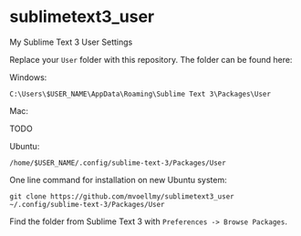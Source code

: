 # sublimetext3_user
My Sublime Text 3 User Settings

Replace your `User` folder with this repository. The folder can be found here:

Windows:

`C:\Users\$USER_NAME\AppData\Roaming\Sublime Text 3\Packages\User`

Mac:

TODO

Ubuntu:

`/home/$USER_NAME/.config/sublime-text-3/Packages/User`

One line command for installation on new Ubuntu system:

`git clone https://github.com/mvoellmy/sublimetext3_user ~/.config/sublime-text-3/Packages/User`

Find the folder from Sublime Text 3 with `Preferences -> Browse Packages`.
